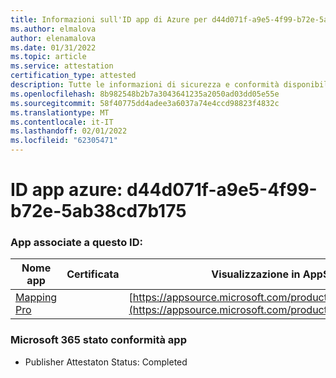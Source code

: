 ```yaml
---
title: Informazioni sull'ID app di Azure per d44d071f-a9e5-4f99-b72e-5ab38cd7b175
ms.author: elmalova
author: elenamalova
ms.date: 01/31/2022
ms.topic: article
ms.service: attestation
certification_type: attested
description: Tutte le informazioni di sicurezza e conformità disponibili per d44d071f-a9e5-4f99-b72e-5ab38cd7b175.
ms.openlocfilehash: 8b982548b2b7a3043641235a2050ad03dd05e55e
ms.sourcegitcommit: 58f40775dd4adee3a6037a74e4ccd98823f4832c
ms.translationtype: MT
ms.contentlocale: it-IT
ms.lasthandoff: 02/01/2022
ms.locfileid: "62305471"
---
```

# <a name="azure-app-id-d44d071f-a9e5-4f99-b72e-5ab38cd7b175"></a>ID app azure: d44d071f-a9e5-4f99-b72e-5ab38cd7b175


### <a name="apps-associated-with-this-id"></a>App associate a questo ID:
| **Nome app** | **Certificata** | **Visualizzazione in AppSource** |
|--------------|---------------|-----------------------|
| [Mapping Pro](https://docs.microsoft.com/microsoft-365-app-certification/forward/WA200003434) |  | [https://appsource.microsoft.com/product/office/WA200003434](https://appsource.microsoft.com/product/office/WA200003434) |

### <a name="microsoft-365-app-compliance-status"></a>Microsoft 365 stato conformità app
- Publisher Attestaton Status: Completed
